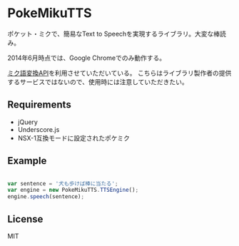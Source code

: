 PokeMikuTTS
===========

ポケット・ミクで、簡易なText to Speechを実現するライブラリ。大変な棒読み。


2014年6月時点では、Google Chromeでのみ動作する。

[ミク語変換API]( http://aikelab.net/mikugo/)を利用させていただいている。
こちらはライブラリ製作者の提供するサービスではないので、使用時には注意していただきたい。

## Requirements
* jQuery
* Underscore.js
* NSX-1互換モードに設定されたポケミク


## Example
```JavaScript

var sentence = '犬も歩けば棒に当たる';
var engine = new PokeMikuTTS.TTSEngine();
engine.speech(sentence);

```

## License
MIT
